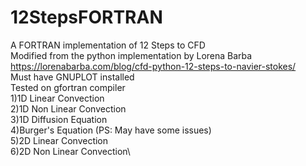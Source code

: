 # 12StepsFORTRAN
A FORTRAN implementation of 12 Steps to CFD\
Modified from the python implementation by Lorena Barba\
https://lorenabarba.com/blog/cfd-python-12-steps-to-navier-stokes/ \
Must have GNUPLOT installed \
Tested on gfortran compiler \
1)1D Linear Convection \
2)1D Non Linear Convection \
3)1D Diffusion Equation \
4)Burger's Equation (PS: May have some issues)\
5)2D Linear Convection\
6)2D Non Linear Convection\
